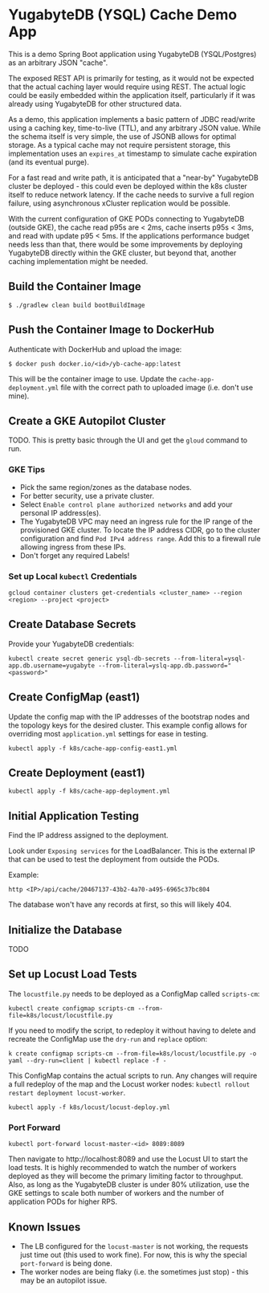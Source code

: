 # YugabyteDB (YSQL) Cache Demo App

This is a demo Spring Boot application using YugabyteDB (YSQL/Postgres) as an arbitrary JSON "cache".

The exposed REST API is primarily for testing, as it would not be expected that the actual caching layer would require
using REST. The actual logic could be easily embedded within the application itself, particularly if it was already
using YugabyteDB for other structured data.

As a demo, this application implements a basic pattern of JDBC read/write using a caching key, time-to-live (TTL), and
any arbitrary JSON value. While the schema itself is very simple, the use of JSONB allows for optimal storage. As a
typical cache may not require persistent storage, this implementation uses an `expires_at` timestamp to simulate cache
expiration (and its eventual purge).

For a fast read and write path, it is anticipated that a "near-by" YugabyteDB cluster be deployed - this could even be
deployed within the k8s cluster itself to reduce network latency. If the cache needs to survive a full region failure,
using asynchronous xCluster replication would be possible.

With the current configuration of GKE PODs connecting to YugabyteDB (outside GKE), the cache read p95s are < 2ms, cache
inserts p95s < 3ms, and read with update p95 < 5ms. If the applications performance budget needs less than that, there
would be some improvements by deploying YugabyteDB directly within the GKE cluster, but beyond that, another caching
implementation might be needed.

## Build the Container Image

```shell
$ ./gradlew clean build bootBuildImage
```

## Push the Container Image to DockerHub

Authenticate with DockerHub and upload the image:

```shell
$ docker push docker.io/<id>/yb-cache-app:latest
```

This will be the container image to use. Update the `cache-app-deployment.yml` file with the correct path
to uploaded image (i.e. don't use mine).

## Create a GKE Autopilot Cluster

TODO. This is pretty basic through the UI and get the `gloud` command to run.

### GKE Tips

- Pick the same region/zones as the database nodes.
- For better security, use a private cluster.
- Select `Enable control plane authorized networks` and add your personal IP address(es).
- The YugabyteDB VPC may need an ingress rule for the IP range of the provisioned GKE cluster.
  To locate the IP address CIDR, go to the cluster configuration and find `Pod IPv4 address range`.
  Add this to a firewall rule allowing ingress from these IPs.
- Don't forget any required Labels!

### Set up Local `kubectl` Credentials

```shell
gcloud container clusters get-credentials <cluster_name> --region <region> --project <project>
```

## Create Database Secrets

Provide your YugabyteDB credentials:

```shell
kubectl create secret generic ysql-db-secrets --from-literal=ysql-app.db.username=yugabyte --from-literal=yslq-app.db.password="<password>"
```

## Create ConfigMap (east1)

Update the config map with the IP addresses of the bootstrap nodes and the topology keys for the desired cluster. This
example config allows for overriding most `application.yml` settings for ease in testing.

```shell
kubectl apply -f k8s/cache-app-config-east1.yml
```

## Create Deployment (east1)

```shell
kubectl apply -f k8s/cache-app-deployment.yml
```

## Initial Application Testing

Find the IP address assigned to the deployment.

Look under `Exposing services` for the LoadBalancer. This is the external IP that can be used to test the deployment
from outside the PODs.

Example:

```shell
http <IP>/api/cache/20467137-43b2-4a70-a495-6965c37bc804
```

The database won't have any records at first, so this will likely 404.

## Initialize the Database

TODO

## Set up Locust Load Tests

The `locustfile.py` needs to be deployed as a ConfigMap called `scripts-cm`:

```shell
kubectl create configmap scripts-cm --from-file=k8s/locust/locustfile.py
```

If you need to modify the script, to redeploy it without having to delete and recreate the ConfigMap use the `dry-run`
and `replace` option:

```shell
k create configmap scripts-cm --from-file=k8s/locust/locustfile.py -o yaml --dry-run=client | kubectl replace -f -
```

This ConfigMap contains the actual scripts to run. Any changes will require a full redeploy of the
map and the Locust worker nodes: `kubectl rollout restart deployment locust-worker`.

```shell
kubectl apply -f k8s/locust/locust-deploy.yml
```

### Port Forward

```shell
kubectl port-forward locust-master-<id> 8089:8089
```

Then navigate to http://localhost:8089 and use the Locust UI to start the load tests. It is highly recommended to watch
the number of workers deployed as they will become the primary limiting factor to throughput. Also, as long as the
YugabyteDB cluster is under 80% utilization, use the GKE settings to scale both number of workers and the number of
application PODs for higher RPS.

## Known Issues

- The LB configured for the `locust-master` is not working, the requests just time out (this used to work fine).
  For now, this is why the special `port-forward` is being done.
- The worker nodes are being flaky (i.e. the sometimes just stop) - this may be an autopilot issue.